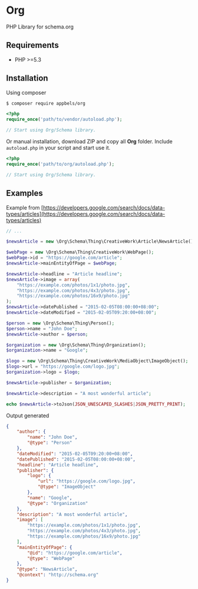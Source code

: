 # Org

PHP Library for schema.org

## Requirements

- PHP >=5.3

## Installation

Using composer

```sh
$ composer require appbels/org
```

```php
<?php
require_once('path/to/vendor/autoload.php');

// Start using Org/Schema library.
```

Or manual installation, download ZIP and copy all __Org__ folder. Include `autoload.php` in your script
and start use it.

```php
<?php
require_once('path/to/org/autoload.php');

// Start using Org/Schema library.
```

## Examples

Example from [https://developers.google.com/search/docs/data-types/articles](https://developers.google.com/search/docs/data-types/articles)

```php
// ...

$newsArticle = new \Org\Schema\Thing\CreativeWork\Article\NewsArticle();

$webPage = new \Org\Schema\Thing\CreativeWork\WebPage();
$webPage->id = "https://google.com/article";
$newsArticle->mainEntityOfPage = $webPage;

$newsArticle->headline = "Article headline";
$newsArticle->image = array(
	"https://example.com/photos/1x1/photo.jpg",
	"https://example.com/photos/4x3/photo.jpg",
	"https://example.com/photos/16x9/photo.jpg"
);
$newsArticle->datePublished = "2015-02-05T08:00:00+08:00";
$newsArticle->dateModified = "2015-02-05T09:20:00+08:00";

$person = new \Org\Schema\Thing\Person();
$person->name = "John Doe";
$newsArticle->author = $person;

$organization = new \Org\Schema\Thing\Organization();
$organization->name = "Google";

$logo = new \Org\Schema\Thing\CreativeWork\MediaObject\ImageObject();
$logo->url = "https://google.com/logo.jpg";
$organization->logo = $logo;

$newsArticle->publisher = $organization;

$newsArticle->description = "A most wonderful article";

echo $newsArticle->toJson(JSON_UNESCAPED_SLASHES|JSON_PRETTY_PRINT);
```

Output generated

```json
{
    "author": {
        "name": "John Doe",
        "@type": "Person"
    },
    "dateModified": "2015-02-05T09:20:00+08:00",
    "datePublished": "2015-02-05T08:00:00+08:00",
    "headline": "Article headline",
    "publisher": {
        "logo": {
            "url": "https://google.com/logo.jpg",
            "@type": "ImageObject"
        },
        "name": "Google",
        "@type": "Organization"
    },
    "description": "A most wonderful article",
    "image": [
        "https://example.com/photos/1x1/photo.jpg",
        "https://example.com/photos/4x3/photo.jpg",
        "https://example.com/photos/16x9/photo.jpg"
    ],
    "mainEntityOfPage": {
        "@id": "https://google.com/article",
        "@type": "WebPage"
    },
    "@type": "NewsArticle",
    "@context": "http://schema.org"
}
```